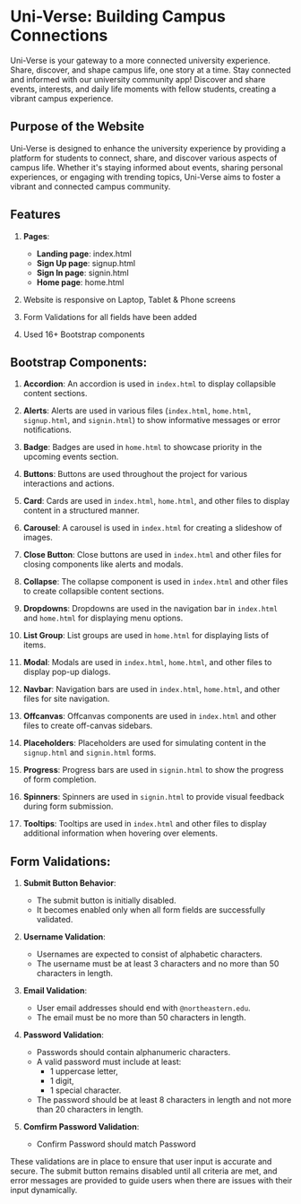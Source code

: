 # Uni-Verse: Building Campus Connections

Uni-Verse is your gateway to a more connected university experience. Share, discover, and shape campus life, one story at a time. Stay connected and informed with our university community app! Discover and share events, interests, and daily life moments with fellow students, creating a vibrant campus experience.

## Purpose of the Website

Uni-Verse is designed to enhance the university experience by providing a platform for students to connect, share, and discover various aspects of campus life. Whether it's staying informed about events, sharing personal experiences, or engaging with trending topics, Uni-Verse aims to foster a vibrant and connected campus community.

## Features

1. **Pages**: 
    - **Landing page**: index.html
    - **Sign Up page**: signup.html
    - **Sign In page**: signin.html
    - **Home page**: home.html

2. Website is responsive on Laptop, Tablet & Phone screens

3. Form Validations for all fields have been added

4. Used 16+ Bootstrap components

## Bootstrap Components:

1. **Accordion**: An accordion is used in `index.html` to display collapsible content sections.

2. **Alerts**: Alerts are used in various files (`index.html`, `home.html`, `signup.html`, and `signin.html`) to show informative messages or error notifications.

3. **Badge**: Badges are used in `home.html` to showcase priority in the upcoming events section.

4. **Buttons**: Buttons are used throughout the project for various interactions and actions.

5. **Card**: Cards are used in `index.html`, `home.html`, and other files to display content in a structured manner.

6. **Carousel**: A carousel is used in `index.html` for creating a slideshow of images.

7. **Close Button**: Close buttons are used in `index.html` and other files for closing components like alerts and modals.

8. **Collapse**: The collapse component is used in `index.html` and other files to create collapsible content sections.

9. **Dropdowns**: Dropdowns are used in the navigation bar in `index.html` and `home.html` for displaying menu options.

10. **List Group**: List groups are used in `home.html` for displaying lists of items.

11. **Modal**: Modals are used in `index.html`, `home.html`, and other files to display pop-up dialogs.

12. **Navbar**: Navigation bars are used in `index.html`, `home.html`, and other files for site navigation.

13. **Offcanvas**: Offcanvas components are used in `index.html` and other files to create off-canvas sidebars.

14. **Placeholders**: Placeholders are used for simulating content in the `signup.html` and `signin.html` forms.

15. **Progress**: Progress bars are used in `signin.html` to show the progress of form completion.

16. **Spinners**: Spinners are used in `signin.html` to provide visual feedback during form submission.

17. **Tooltips**: Tooltips are used in `index.html` and other files to display additional information when hovering over elements.

## Form Validations:

1. **Submit Button Behavior**:
   - The submit button is initially disabled.
   - It becomes enabled only when all form fields are successfully validated.

2. **Username Validation**:
   - Usernames are expected to consist of alphabetic characters.
   - The username must be at least 3 characters and no more than 50 characters in length.

3. **Email Validation**:
   - User email addresses should end with `@northeastern.edu`.
   - The email must be no more than 50 characters in length.

4. **Password Validation**:
   - Passwords should contain alphanumeric characters.
   - A valid password must include at least:
     - 1 uppercase letter,
     - 1 digit,
     - 1 special character.
   - The password should be at least 8 characters in length and not more than 20 characters in length.

5. **Comfirm Password Validation**:
    - Confirm Password should match Password

These validations are in place to ensure that user input is accurate and secure. The submit button remains disabled until all criteria are met, and error messages are provided to guide users when there are issues with their input dynamically.


